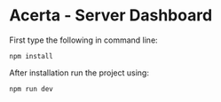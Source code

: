 # Acerta - Server Dashboard

First type the following in command line:

`npm install`

After installation run the project using:

`npm run dev `
